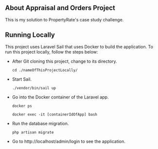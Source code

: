 ## About Appraisal and Orders Project

This is my solution to PropertyRate's case study challenge.

## Running Locally

This project uses Laravel Sail that uses Docker to build the application. To run this project  locally, follow the steps below:

- After Git cloning this project, change to its directory.

    `cd ./nameOfThisProjectLocally/`

- Start Sail.

    `./vendor/bin/sail up`

- Go into the Docker container of the Laravel app.

    `docker ps`
    
    `docker exec -it [containerIdOfApp] bash`

- Run the database migration.

    `php artisan migrate`

- Go to http://localhost/admin/login to see the application.